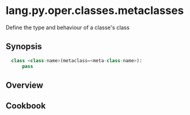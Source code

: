 # lang.py.oper.classes.metaclasses

Define the type and behaviour of a classe's class

## Synopsis

```py
  class <class-name>(metaclass=<meta-class-name>):
      pass
```

## Overview

## Cookbook
